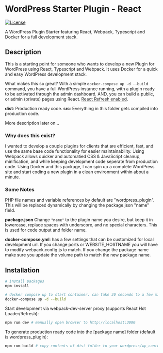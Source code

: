 # WordPress Starter Plugin - React

[![License](https://img.shields.io/github/license/maddog986/wordpress-react-plugin-typescript-starter)](./LICENSE)

A WordPress Plugin Starter featuring React, Webpack, Typescript and Docker for a full development stack.

## Description

This is a starting point for someone who wants to develop a new Plugin for WordPress using React, Typescript and Webpack. It uses Docker for a quick and easy WordPress development stack.

What makes this so great? With a simple `docker-compose up -d --build` command, you have a full WordPress instance running, with a plugin ready to be activated through the admin dashboard, AND, you can build a public, or admin (private) pages using React. [React Refresh enabled](https://github.com/pmmmwh/react-refresh-webpack-plugin).

**dist**: Production ready code.
**src**: Everything in this folder gets compiled into production code.

More description later on...

### Why does this exist?

I wanted to develop a couple plugins for clients that are efficient, fast, and use the same base code functionality for easier maintainability. Using Webpack allows quicker and automatied CSS & JavaScript cleanup, minification, and while keeping development code seperate from production code. Using Docker and this package, I can spin up a complete WordPress site and start coding a new plugin in a clean environment within about a minute.

### Some Notes

PHP file names and variable references by default are "wordpress_plugin". This will be replaced dynamically by changing the package.json "name" field.

**package.json** Change `"name"` to the plugin name you desire, but keep it in lowercase, replace spaces with underscore, and no special characters. This is used for code output and folder name.

**docker-compose.yml**: has a few settings that can be customized for local development url. If you change ports or WEBSITE_HOSTNAME you will have to modify webpack.config.js to match. If you change the package name make sure you update the volume path to match the new package name.

## Installation

```sh
# install packages
npm install

# docker compose up to start container. can take 30 seconds to a few minutes to fully start.
docker-compose up -d --build
```

Start development via webpack-dev-server proxy (supports React Hot Loader/Refresh):

```sh
npm run dev # manually open browser to http://localhost:3000

```

To generate production ready code into the [package name] folder (default is wordpress_plugin):

```sh
npm run build # copy contents of dist folder to your wordpress/wp_content/plugins/your_plugin
```
